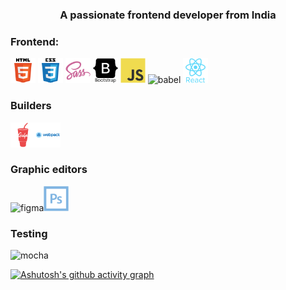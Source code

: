 <h3 align="center">A passionate frontend developer from India</h3>


<h3 align="left">Frontend:</h3>
<a><img src="https://raw.githubusercontent.com/devicons/devicon/master/icons/html5/html5-original-wordmark.svg" alt="html5" width="40" height="40"/></a>
<a><img src="https://raw.githubusercontent.com/devicons/devicon/master/icons/css3/css3-original-wordmark.svg" alt="css3" width="40" height="40"/></a>
<a><img src="https://raw.githubusercontent.com/devicons/devicon/master/icons/sass/sass-original.svg" alt="sass" width="40" height="40"/> </a>
<a><img src="https://raw.githubusercontent.com/devicons/devicon/master/icons/bootstrap/bootstrap-plain-wordmark.svg" alt="bootstrap" width="40" height="40"/> </a>
<a><img src="https://raw.githubusercontent.com/devicons/devicon/master/icons/javascript/javascript-original.svg" alt="javascript" width="40" height="40"/> </a>
<a><img src="https://www.vectorlogo.zone/logos/babeljs/babeljs-icon.svg" alt="babel" width="40" height="40"/> <img src="https://raw.githubusercontent.com/devicons/devicon/master/icons/react/react-original-wordmark.svg" alt="react" width="40" height="40"/>    </a>

   <h3>Builders</h3>
 <img src="https://raw.githubusercontent.com/devicons/devicon/master/icons/gulp/gulp-plain.svg" alt="gulp" width="40" height="40"/><img src="https://raw.githubusercontent.com/devicons/devicon/d00d0969292a6569d45b06d3f350f463a0107b0d/icons/webpack/webpack-original-wordmark.svg" alt="webpack" width="40" height="40"/> 
      
 
<h3>Graphic editors</h3>
<img src="https://www.vectorlogo.zone/logos/figma/figma-icon.svg" alt="figma" width="40" height="40"/><img src="https://raw.githubusercontent.com/devicons/devicon/master/icons/photoshop/photoshop-line.svg" alt="photoshop" width="40" height="40"/>

  <h3>Testing</h3>
   
  <img src="https://www.vectorlogo.zone/logos/mochajs/mochajs-icon.svg" alt="mocha" width="40" height="40"/> </a> <a href="https://www.photoshop.com/en" target="_blank" rel="noreferrer">


[![Ashutosh's github activity graph](https://github-readme-activity-graph.vercel.app/graph?Malll1i=Ashutosh00710&theme=dracula)](https://github.com/ashutosh00710/github-readme-activity-graph)
